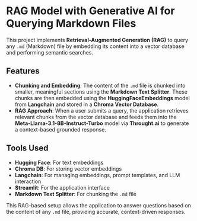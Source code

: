 

# RAG Model with Generative AI for Querying Markdown Files

This project implements **Retrieval-Augmented Generation (RAG)** to query any `.md` (Markdown) file by embedding its content into a vector database and performing semantic searches. 

## Features
- **Chunking and Embedding**: The content of the `.md` file is chunked into smaller, meaningful sections using the **Markdown Text Splitter**. These chunks are then embedded using the **HuggingFaceEmbeddings** model from **Langchain** and stored in a **Chroma Vector Database**.
- **RAG Approach**: When a user submits a query, the application retrieves relevant chunks from the vector database and feeds them into the **Meta-Llama-3.1-8B-Instruct-Turbo** model via **Throught.ai** to generate a context-based grounded response.

## Tools Used
- **Hugging Face**: For text embeddings
- **Chroma DB**: For storing vector embeddings
- **Langchain**: For managing embeddings, prompt templates, and LLM interaction
- **Streamlit**: For the application interface
- **Markdown Text Splitter**: For chunking the `.md` file

This RAG-based setup allows the application to answer questions based on the content of any `.md` file, providing accurate, context-driven responses.

